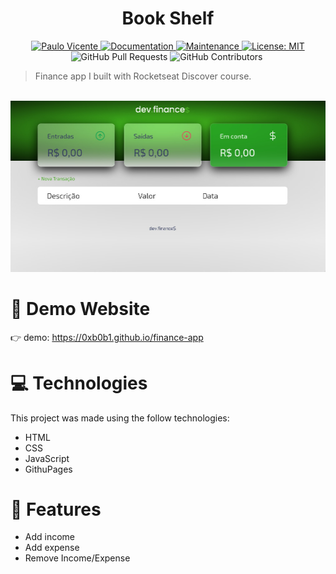 <h1 align="center">Book Shelf</h1>

<p align="center">
  <a href="https://www.linkedin.com/in/paulo-vicente-6abab0198/">
    <img alt="Paulo Vicente" src="https://img.shields.io/badge/-PauloVicente-c9c9c9?style=flat&logo=Linkedin&logoColor=white" />
  </a>
  <a href="https://github.com/0xb0b1/bookList#readme">
    <img alt="Documentation" src="https://img.shields.io/badge/documentation-yes-c9c9c9.svg" target="_blank" />
  </a>
  <a href="https://github.com/0xb0b1/bookList/graphs/commit-activity">
    <img alt="Maintenance" src="https://img.shields.io/badge/Maintained%3F-yes-c9c9c9.svg" target="_blank" />
  </a>
  <a href="https://github.com/0xb0b1/finance-app/blob/master/LICENSE">
    <img alt="License: MIT" src="https://img.shields.io/badge/License-MIT-c9c9c9.svg" target="_blank" />
  </a>
  <img alt="GitHub Pull Requests" src="https://img.shields.io/github/issues-pr/0xb0b1/finance-app?color=c9c9c9" />
  <img alt="GitHub Contributors" src="https://img.shields.io/github/contributors/0xb0b1/finance-app?color=c9c9c9" />
  <img alt="" src="https://img.shields.io/github/repo-size/0xb0b1/finance-app?color=c9c9c9" />
</p>

> Finance app I built with Rocketseat Discover course.


<br />
<div align="center">
  <img src="https://github.com/0xb0b1/finance-app/blob/master/screenshot.jpg" width="720">
</div>

# :eyes: Demo Website
👉  demo: https://0xb0b1.github.io/finance-app

# :computer: Technologies
This project was made using the follow technologies:

* HTML
* CSS
* JavaScript
* GithuPages

# :rocket: Features

- Add income
- Add expense
- Remove Income/Expense
